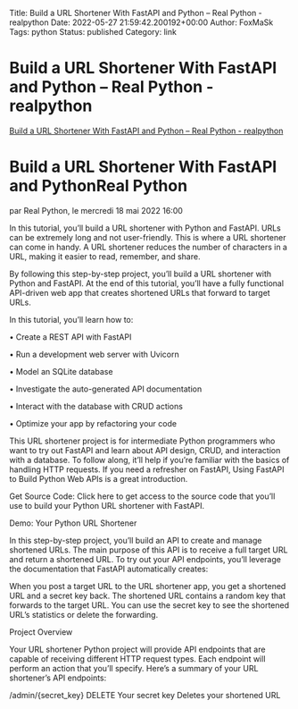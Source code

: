 Title: Build a URL Shortener With FastAPI and Python – Real Python - realpython
Date: 2022-05-27 21:59:42.200192+00:00
Author: FoxMaSk 
Tags: python
Status: published
Category: link




# Build a URL Shortener With FastAPI and Python – Real Python - realpython

[Build a URL Shortener With FastAPI and Python – Real Python - realpython](https://realpython.com/build-a-python-url-shortener-with-fastapi/)

# Build a URL Shortener With FastAPI and PythonReal Python

par Real Python, le mercredi 18 mai 2022 16:00

In this tutorial, you’ll build a URL shortener with Python and FastAPI. URLs can be extremely long and not user-friendly. This is where a URL shortener can come in handy. A URL shortener reduces the number of characters in a URL, making it easier to read, remember, and share. 

By following this step-by-step project, you’ll build a URL shortener with Python and FastAPI. At the end of this tutorial, you’ll have a fully functional API-driven web app that creates shortened URLs that forward to target URLs. 

In this tutorial, you’ll learn how to: 

• Create a REST API with FastAPI

• Run a development web server with Uvicorn

• Model an SQLite database

• Investigate the auto-generated API documentation

• Interact with the database with CRUD actions

• Optimize your app by refactoring your code 

This URL shortener project is for intermediate Python programmers who want to try out FastAPI and learn about API design, CRUD, and interaction with a database. To follow along, it’ll help if you’re familiar with the basics of handling HTTP requests. If you need a refresher on FastAPI, Using FastAPI to Build Python Web APIs is a great introduction. 

Get Source Code: Click here to get access to the source code that you’ll use to build your Python URL shortener with FastAPI. 

Demo: Your Python URL Shortener 

In this step-by-step project, you’ll build an API to create and manage shortened URLs. The main purpose of this API is to receive a full target URL and return a shortened URL. To try out your API endpoints, you’ll leverage the documentation that FastAPI automatically creates: 

When you post a target URL to the URL shortener app, you get a shortened URL and a secret key back. The shortened URL contains a random key that forwards to the target URL. You can use the secret key to see the shortened URL’s statistics or delete the forwarding. 

Project Overview 

Your URL shortener Python project will provide API endpoints that are capable of receiving different HTTP request types. Each endpoint will perform an action that you’ll specify. Here’s a summary of your URL shortener’s API endpoints: 

/admin/{secret_key} DELETE Your secret key Deletes your shortened URL